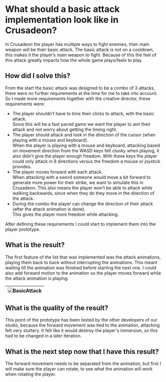 # What should a basic attack implementation look like in Crusadeon?
In Crusadeon the player has multiple ways to fight enemies, their main weapon will be their basic attack. The basic attack is not on a cooldown, this makes it the player’s main weapon to fight. Because of this the feel of this attack greatly impacts how the whole game plays/feels to play.

## How did I solve this?
From the start the basic attack was designed to be a combo of 3 attacks, there were no further requirements at the time for me to take into account. So I made more requirements together with the creative director, these requirements were:
- The player shouldn’t have to time their clicks to attack, with the basic attack.  
  Since this will be a fast paced game we want the player to aim their attack and not worry about getting the timing right.
- The player should attack and look in the direction of the cursor (when playing with a mouse and keyboard).  
  When the player is playing with a mouse and keyboard, attacking based on movement direction from the WASD keys felt clunky when playing, it also didn’t give the          player enough freedom. With these keys the player could only attack in 8 directions versus the freedom a mouse or joystick provides.
- The player moves forward with each attack.  
  When attacking with a sword someone would move a bit forward to generate more power for their strike, we want to simulate this in Crusadeon. This also means the         player won’t be able to attack while walking backwards, since when they do they move in the direction of the attack.
- During the combo the player can change the direction of their attack (after the attack animation is done).  
  This gives the player more freedom while attacking.

After defining these requirements I could start to implement them into the player prototype.

## What is the result?
The first feature of the list that was implemented was the attack animations, playing them back to back without interrupting the animations. This meant waiting till the animation was finished before starting the next one. I could also add forward motion to the animation so the player moves forward while the attack animation is playing.

|![BasicAttack](https://github.com/Timsel1/S6-Portfolio/assets/90602424/dd435af6-5655-4d7a-860c-53e8104072ea)|
|:--:|

## What is the quality of the result?
This point of the prototype has been tested by the other developers of our studio, because the forward movement was tied to the animation, attacking felt very stuttery. It felt like it would destroy the player's immersion, so this had to be changed in a later iteration.

## What is the next step now that I have this result?
The forward movement needs to be separated from the animation, but first I will make sure the player can rotate, to see what the animation will work when rotating the player.
